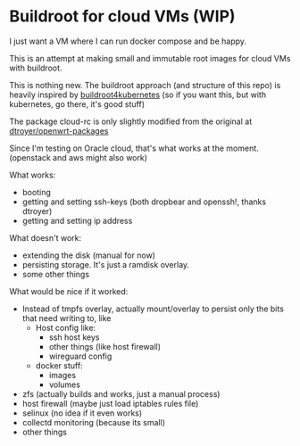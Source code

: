# Buildroot for cloud VMs (WIP)

I just want a VM where I can run docker compose and be happy.

This is an attempt at making small and immutable root images for cloud VMs with buildroot.


This is nothing new. The buildroot approach (and structure of this repo) is heavily inspired by [buildroot4kubernetes](https://github.com/afbjorklund/buildroot4kubernetes/) (so if you want this, but with kubernetes, go there, it's good stuff)

The package cloud-rc is only slightly modified from the original at [dtroyer/openwrt-packages](https://github.com/dtroyer/openwrt-packages)

Since I'm testing on Oracle cloud, that's what works at the moment. (openstack and aws might also work)

What works:

* booting
* getting and setting ssh-keys (both dropbear and openssh!, thanks dtroyer)
* getting and setting ip address

What doesn't work:
* extending the disk (manual for now)
* persisting storage. It's just a ramdisk overlay.
* some other things

What would be nice if it worked:
* Instead of tmpfs overlay, actually mount/overlay to persist only the bits that need writing to, like
	* Host config like:
	  * ssh host keys
	  * other things (like host firewall)
	  * wireguard config
	* docker stuff:
	  * images
	  * volumes
* zfs (actually builds and works, just a manual process)
* host firewall (maybe just load iptables rules file)
* selinux (no idea if it even works)
* collectd monitoring (because its small)
* other things
